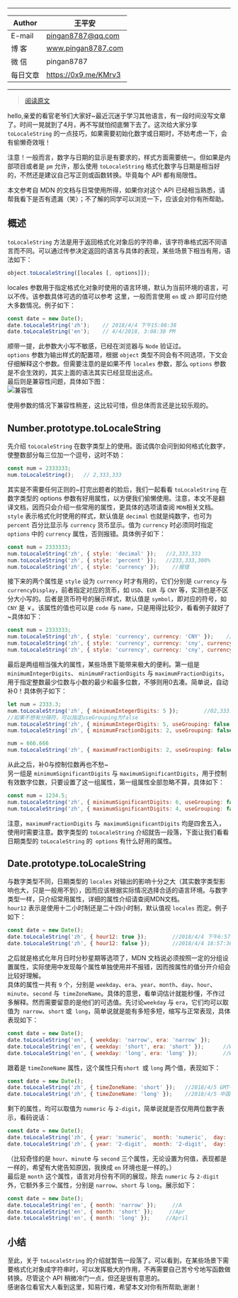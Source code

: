 ****
|Author|王平安|
|---|---
|E-mail|pingan8787@qq.com
|博  客|www.pingan8787.com
|微  信|pingan8787
|每日文章|https://0x9.me/KMrv3
****

> [阅读原文](https://juejin.im/post/5ac472016fb9a028c22afa9d)

hello,亲爱的看官老爷们大家好~最近沉迷于学习其他语言，有一段时间没写文章了。时间一晃就到了4月，再不写就怕彻底懒下去了。这次给大家分享 `toLocaleString` 的一点技巧，如果需要初始化数字或日期时，不妨考虑一下，会有偷懒奇效哦！  

注意！一般而言，数字与日期的显示是有要求的，样式方面需要统一。但如果是内部项目或者是 `pm` 允许，那么使用 `toLocaleString` 格式化数字与日期是相当好的，不然还是建议自己写正则或函数转换。毕竟每个 API 都有局限性。  

本文参考自 MDN 的文档与日常使用所得，如果你对这个 API 已经相当熟悉，请帮我看下是否有遗漏（笑）；不了解的同学可以浏览一下，应该会对你有所帮助。  


## 概述
`toLocaleString` 方法是用于返回格式化对象后的字符串，该字符串格式因不同语言而不同。可以通过传参决定返回的语言与具体的表现，某些场景下相当有用，语法如下：  
```js
object.toLocaleString([locales [, options]]);
```

locales 参数用于指定格式化对象时使用的语言环境，默认为当前环境的语言，可以不传。该参数具体可选的值可以参考 这里，一般而言使用 `en` 或 `zh` 即可应付绝大多数情况。例子如下：  
```js
const date = new Date();
date.toLocaleString('zh');    // 2018/4/4 下午15:08:38
date.toLocaleString('en');    // 4/4/2018, 3:08:38 PM
```

顺带一提，此参数大小写不敏感，已经在浏览器与 `Node` 验证过。  
`options` 参数为输出样式的配置项，根据 `object` 类型不同会有不同选项，下文会仔细解释这个参数。但需要注意的是如果不传 `locales` 参数，那么 `options` 参数是不会生效的，其实上面的语法其实已经显现出这点。  
最后则是兼容性问题，具体如下图：  
![兼容性](https://user-gold-cdn.xitu.io/2018/4/4/1628f81ddcf88280?imageslim)

使用参数的情况下兼容性稍差，这比较可惜，但总体而言还是比较乐观的。   

## Number.prototype.toLocaleString  

先介绍 `toLocaleString` 在数字类型上的使用。面试偶尔会问到如何格式化数字，使整数部分每三位加一个逗号，这时不妨：  
```js
const num = 2333333;
num.toLocaleString();   // 2,333,333
```

其实是不需要任何正则的~打完出题者的脸后，我们一起看看 `toLocaleString` 在数字类型的 options 参数有好用属性，以方便我们偷懒使用。注意，本文不是翻译文档，因而只会介绍一些常用的属性，更具体的选项请查阅 `MDN`相关文档。   
`style` 表示格式化时使用的样式，默认值是 `decimal` 也就是纯数字，也可为` percent` 百分比显示与 `currency` 货币显示。值为 `currency` 时必须同时指定 `options` 中的 `currency` 属性，否则报错。具体例子如下：   
```js
const num = 2333333;
num.toLocaleString('zh', { style: 'decimal' });   //2,333,333
num.toLocaleString('zh', { style: 'percent' });   //233,333,300%
num.toLocaleString('zh', { style: 'currency' });    //报错
```

接下来的两个属性是 `style` 设为 `currency` 时才有用的，它们分别是 `currency` 与 `currencyDisplay`，前者指定对应的货币，如 `USD`、`EUR `与 `CNY` 等，实测也是不区分大小写的。后者是货币符号的展示样式，默认值是 `symbol`，即对应的符号，如 `CNY` 是 `￥`。该属性的值也可以是 `code` 与 `name`，只是用得比较少，看看例子就好了~具体如下：  
```js
const num = 2333333;
num.toLocaleString('zh', { style: 'currency', currency: 'CNY' });    //￥2,333,333.00
num.toLocaleString('zh', { style: 'currency', currency: 'cny', currencyDisplay: 'code' });      //CNY2,333,333.00
num.toLocaleString('zh', { style: 'currency', currency: 'cny', currencyDisplay: 'name' });      //2,333,333.00人民币
```

最后是两组相当强大的属性，某些场景下能带来极大的便利。第一组是 `minimumIntegerDigits`、 `minimumFractionDigits` 与  `maximumFractionDigits`，用于指定整数最少位数与小数的最少和最多位数，不够则用0去凑。简单说，自动补0！具体例子如下：  
```js
let num = 2333.3;
num.toLocaleString('zh', { minimumIntegerDigits: 5 });        //02,333.3
//如果不想有分隔符，可以指定useGrouping为false
num.toLocaleString('zh', { minimumIntegerDigits: 5, useGrouping: false });        //02333.3
num.toLocaleString('zh', { minimumFractionDigits: 2, useGrouping: false });     //2333.30

num = 666.666
num.toLocaleString('zh', { maximumFractionDigits: 2, useGrouping: false });     //666.67
```

从此之后，补0与控制位数再也不愁~  
另一组是 `minimumSignificantDigits` 与 `maximumSignificantDigits`，用于控制有效数字位数，只要设置了这一组属性，第一组属性全部忽略不算，具体如下：  
```js
const num = 1234.5;
num.toLocaleString('zh', { minimumSignificantDigits: 6, useGrouping: false });      //1234.50
num.toLocaleString('zh', { maximumSignificantDigits: 4, useGrouping: false });      //1235
```
注意，`maximumFractionDigits` 与` maximumSignificantDigits` 均是四舍五入，使用时需要注意。数字类型的 `toLocaleString` 介绍就告一段落，下面让我们看看日期类型的 `toLocaleString` 的` options` 有什么好用的属性。  

## Date.prototype.toLocaleString
与数字类型不同，日期类型的 `locales` 对输出的影响十分之大（其实数字类型影响也大，只是一般用不到），因而应该根据实际情况选择合适的语言环境。与数字类型一样，只介绍常用属性，详细的属性介绍请查阅MDN文档。  
`hour12` 表示是使用十二小时制还是二十四小时制，默认值视 `locales` 而定。例子如下：  
```js
const date = new Date();
date.toLocaleString('zh', { hour12: true });        //2018/4/4 下午6:57:36
date.toLocaleString('zh', { hour12: false });       //2018/4/4 18:57:36
```
之后就是格式化年月日时分秒星期等选项了，MDN 文档说必须按照一定的分组设置属性，实际使用中发现每个属性单独使用并不报错，因而按属性的值分开介绍会比较好理解。  
具体的属性一共有 `9` 个，分别是 `weekday`、`era`、`year`、`month`、`day`、`hour`、`minute`、`second` 与` timeZoneName`。具体的意思，看单词估计就能秒懂，不作过多解释。然而需要留意的是他们的可选值。先讨论`weekday` 与 `era`，它们均可以取值为` narrow`、`short` 或` long`，简单说就是能有多短多短，缩写与正常表现，具体表现如下：  
```js
const date = new Date();
date.toLocaleString('en', { weekday: 'narrow', era: 'narrow' });        //W A
date.toLocaleString('en', { weekday: 'short', era: 'short' });      //Wed AD
date.toLocaleString('en', { weekday: 'long', era: 'long' });        //Wednesday Anno Domini
```

跟着是 `timeZoneName` 属性，这个属性只有`short `或 `long` 两个值，表现如下：  
```js
const date = new Date();
date.toLocaleString('zh', { timeZoneName: 'short' });   //2018/4/5 GMT+8 下午7:18:26
date.toLocaleString('zh', { timeZoneName: 'long' });    //2018/4/5 中国标准时间 下午7:18:26
```

剩下的属性，均可以取值为 `numeric` 与 `2-digit`，简单说就是否仅用两位数字表示，看码说话：  
```js
const date = new Date();
date.toLocaleString('zh', { year: 'numeric',  month: 'numeric',  day: 'numeric',  hour: 'numeric',  minute: 'numeric',  second: 'numeric', });   //2018/4/5 下午7:30:17
date.toLocaleString('zh', { year: '2-digit',  month: '2-digit',  day: '2-digit',  hour: '2-digit',  minute: '2-digit',  second: '2-digit'  });   //18/04/05 下午7:30:17
```

（比较奇怪的是 `hour`、`minut`e 与 `second` 三个属性，无论设置为何值，表现都是一样的，希望有大佬告知原因，我换成 `en` 环境也是一样的。）  
最后是 `month` 这个属性，语言对月份有不同的展现，除去 `numeric` 与 `2-digit` 外，它额外多三个属性，分别是 `narrow`、`short` 与 `long`。展示如下：  
```js
const date = new Date();
date.toLocaleString('en', { month: 'narrow' });     //A
date.toLocaleString('en', { month: 'short' });     //Apr
date.toLocaleString('en', { month: 'long' });     //April
```

## 小结
至此，关于 `toLocaleString` 的介绍就暂告一段落了。可以看到，在某些场景下需要格式化对象成字符串时，可以发挥极大的作用，不再需要自己苦兮兮地写函数做转换。尽管这个 API 稍微冷门一点，但还是很有意思的。  
感谢各位看官大人看到这里，知易行难，希望本文对你有所帮助,谢谢！  